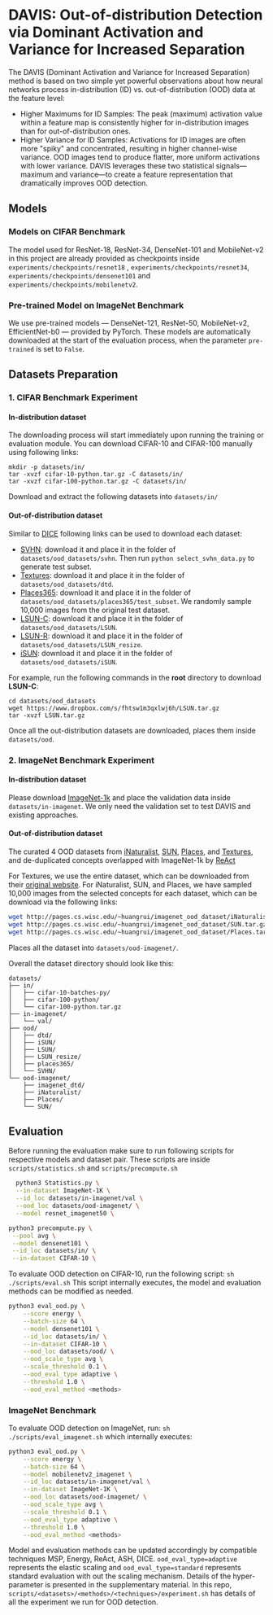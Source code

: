 # DAVIS: Out-of-distribution Detection via Dominant Activation and Variance for Increased Separation

The DAVIS (Dominant Activation and Variance for Increased Separation) method is based on two simple yet powerful observations about how neural networks process in-distribution (ID) vs. out-of-distribution (OOD) data at the feature level:
 - Higher Maximums for ID Samples: The peak (maximum) activation value within a feature map is consistently higher for in-distribution images than for out-of-distribution ones.
 - Higher Variance for ID Samples: Activations for ID images are often more "spiky" and concentrated, resulting in higher channel-wise variance. OOD images tend to produce flatter, more uniform activations with lower variance.
DAVIS leverages these two statistical signals—maximum and variance—to create a feature representation that dramatically improves OOD detection.

## Models

### Models on CIFAR Benchmark
The model used for ResNet-18, ResNet-34, DenseNet-101 and MobileNet-v2 in this project are already provided as checkpoints inside `experiments/checkpoints/resnet18` , `experiments/checkpoints/resnet34`, `experiments/checkpoints/densenet101` and `experiments/checkpoints/mobilenetv2`.
### Pre-trained Model on ImageNet Benchmark
We use pre-trained models — DenseNet-121, ResNet-50, MobileNet-v2, EfficientNet-b0 — provided by PyTorch. These models are automatically downloaded at the start of the evaluation process, when the parameter `pre-trained` is set to `False`.



## Datasets Preparation

### 1. CIFAR Benchmark Experiment
#### In-distribution dataset
The downloading process will start immediately upon running the training or evaluation module. You can download CIFAR-10 and CIFAR-100 manually using following links:

```
mkdir -p datasets/in/
tar -xvzf cifar-10-python.tar.gz -C datasets/in/
tar -xvzf cifar-100-python.tar.gz -C datasets/in/
```
Download and extract the following datasets into `datasets/in/`
#### Out-of-distribution dataset
Similar to [DICE](https://github.com/deeplearning-wisc/dice ) following links can be used to download each dataset:

* [SVHN](http://ufldl.stanford.edu/housenumbers/test_32x32.mat): download it and place it in the folder of `datasets/ood_datasets/svhn`. Then run `python select_svhn_data.py` to generate test subset.
* [Textures](https://www.robots.ox.ac.uk/~vgg/data/dtd/download/dtd-r1.0.1.tar.gz): download it and place it in the folder of `datasets/ood_datasets/dtd`.
* [Places365](http://data.csail.mit.edu/places/places365/test_256.tar): download it and place it in the folder of `datasets/ood_datasets/places365/test_subset`. We randomly sample 10,000 images from the original test dataset. 
* [LSUN-C](https://www.dropbox.com/s/fhtsw1m3qxlwj6h/LSUN.tar.gz): download it and place it in the folder of `datasets/ood_datasets/LSUN`.
* [LSUN-R](https://www.dropbox.com/s/moqh2wh8696c3yl/LSUN_resize.tar.gz): download it and place it in the folder of `datasets/ood_datasets/LSUN_resize`.
* [iSUN](https://www.dropbox.com/s/ssz7qxfqae0cca5/iSUN.tar.gz): download it and place it in the folder of `datasets/ood_datasets/iSUN`.

For example, run the following commands in the **root** directory to download **LSUN-C**:
```
cd datasets/ood_datasets
wget https://www.dropbox.com/s/fhtsw1m3qxlwj6h/LSUN.tar.gz
tar -xvzf LSUN.tar.gz
```
Once all the out-distribution datasets are downloaded, places them inside `datasets/ood`. 

### 2. ImageNet Benchmark Experiment

#### In-distribution dataset
Please download [ImageNet-1k](http://www.image-net.org/challenges/LSVRC/2012/index) and place the validation data inside `datasets/in-imagenet`. We only need the validation set to test DAVIS and existing approaches. 
#### Out-of-distribution dataset
The curated 4 OOD datasets from  [iNaturalist](https://arxiv.org/pdf/1707.06642.pdf),  [SUN](https://vision.princeton.edu/projects/2010/SUN/paper.pdf),  [Places](http://places2.csail.mit.edu/PAMI_places.pdf),  and [Textures](https://arxiv.org/pdf/1311.3618.pdf), and de-duplicated concepts overlapped with ImageNet-1k by [ReAct](https://github.com/deeplearning-wisc/react)

For Textures, we use the entire dataset, which can be downloaded from their [original website](https://www.robots.ox.ac.uk/~vgg/data/dtd/). For iNaturalist, SUN, and Places, we have sampled 10,000 images from the selected concepts for each dataset, which can be download via the following links:

```bash
wget http://pages.cs.wisc.edu/~huangrui/imagenet_ood_dataset/iNaturalist.tar.gz
wget http://pages.cs.wisc.edu/~huangrui/imagenet_ood_dataset/SUN.tar.gz
wget http://pages.cs.wisc.edu/~huangrui/imagenet_ood_dataset/Places.tar.gz
```
Places all the dataset into `datasets/ood-imagenet/`.

Overall the dataset directory should look like this:
```
datasets/
├── in/
│   ├── cifar-10-batches-py/
│   ├── cifar-100-python/
│   └── cifar-100-python.tar.gz
├── in-imagenet/
│   └── val/
├── ood/
│   ├── dtd/
│   ├── iSUN/
│   ├── LSUN/
│   ├── LSUN_resize/
│   ├── places365/
│   └── SVHN/
└── ood-imagenet/
    ├── imagenet_dtd/
    ├── iNaturalist/
    ├── Places/
    └── SUN/
```


## Evaluation
Before running the evaluation make sure to run following scripts for respective models and dataset pair. These scripts are inside `scripts/statistics.sh` and `scripts/precompute.sh`
```bash
  python3 Statistics.py \
  --in-dataset ImageNet-1K \
  --id_loc datasets/in-imagenet/val \
  --ood_loc datasets/ood-imagenet/ \
  --model resnet_imagenet50 \
```
```bash
python3 precompute.py \
 --pool avg \
 --model densenet101 \
 --id_loc datasets/in/ \
 --in-dataset CIFAR-10 \
```
To evaluate OOD detection on CIFAR-10, run the following script:
``` sh ./scripts/eval.sh ```
This script internally executes, the model and evaluation methods can be modified as needed.
```bash
python3 eval_ood.py \
    --score energy \
    --batch-size 64 \
    --model densenet101 \
    --id_loc datasets/in/ \
    --in-dataset CIFAR-10 \
    --ood_loc datasets/ood/ \
    --ood_scale_type avg \
    --scale_threshold 0.1 \
    --ood_eval_type adaptive \
    --threshold 1.0 \
    --ood_eval_method <methods> 
``` 
### ImageNet Benchmark
To evaluate OOD detection on ImageNet, run: `sh ./scripts/eval_imagenet.sh` which internally executes:  
```bash
python3 eval_ood.py \
    --score energy \
    --batch-size 64 \
    --model mobilenetv2_imagenet \
    --id_loc datasets/in-imagenet/val \
    --in-dataset ImageNet-1K \
    --ood_loc datasets/ood-imagenet/ \
    --ood_scale_type avg \
    --scale_threshold 0.1 \
    --ood_eval_type adaptive \
    --threshold 1.0 \
    --ood_eval_method <methods> 
```
Model and evaluation methods can be updated accordingly by compatible techniques MSP, Energy, ReAct, ASH, DICE. `ood_eval_type=adaptive` represents the elastic scaling and `ood_eval_type=standard` represents standard evaluation with out the scaling mechanism. Details of the hyper-parameter is presented in the supplementary material. In this repo, `scripts/<datasets>/<methods>/<techniques>/experiment.sh` has details of all the experiment we run for OOD detection.